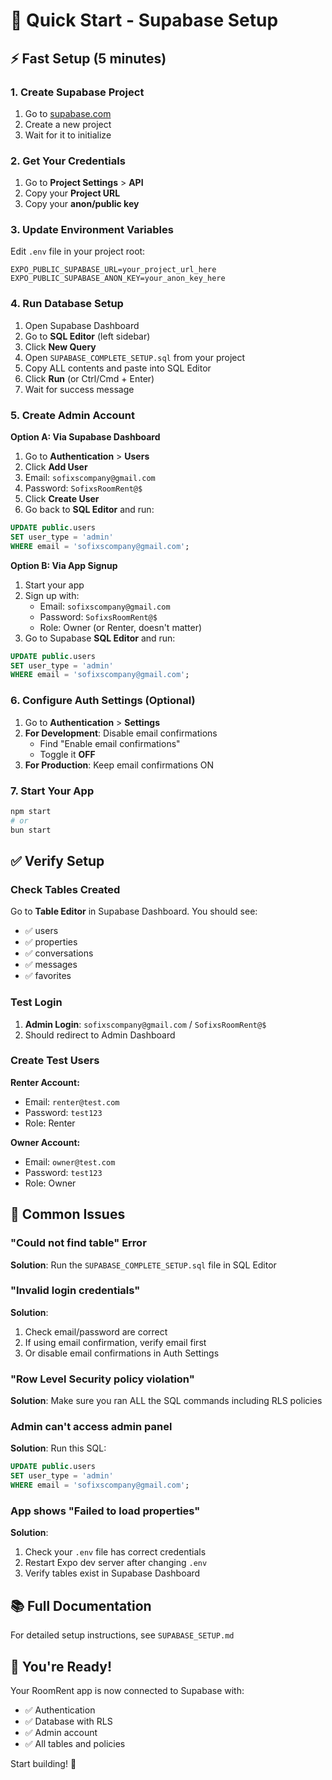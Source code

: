 # 🚀 Quick Start - Supabase Setup

## ⚡ Fast Setup (5 minutes)

### 1. Create Supabase Project
1. Go to [supabase.com](https://supabase.com)
2. Create a new project
3. Wait for it to initialize

### 2. Get Your Credentials
1. Go to **Project Settings** > **API**
2. Copy your **Project URL**
3. Copy your **anon/public key**

### 3. Update Environment Variables
Edit `.env` file in your project root:
```env
EXPO_PUBLIC_SUPABASE_URL=your_project_url_here
EXPO_PUBLIC_SUPABASE_ANON_KEY=your_anon_key_here
```

### 4. Run Database Setup
1. Open Supabase Dashboard
2. Go to **SQL Editor** (left sidebar)
3. Click **New Query**
4. Open `SUPABASE_COMPLETE_SETUP.sql` from your project
5. Copy ALL contents and paste into SQL Editor
6. Click **Run** (or Ctrl/Cmd + Enter)
7. Wait for success message

### 5. Create Admin Account
**Option A: Via Supabase Dashboard**
1. Go to **Authentication** > **Users**
2. Click **Add User**
3. Email: `sofixscompany@gmail.com`
4. Password: `SofixsRoomRent@$`
5. Click **Create User**
6. Go back to **SQL Editor** and run:
```sql
UPDATE public.users 
SET user_type = 'admin' 
WHERE email = 'sofixscompany@gmail.com';
```

**Option B: Via App Signup**
1. Start your app
2. Sign up with:
   - Email: `sofixscompany@gmail.com`
   - Password: `SofixsRoomRent@$`
   - Role: Owner (or Renter, doesn't matter)
3. Go to Supabase **SQL Editor** and run:
```sql
UPDATE public.users 
SET user_type = 'admin' 
WHERE email = 'sofixscompany@gmail.com';
```

### 6. Configure Auth Settings (Optional)
1. Go to **Authentication** > **Settings**
2. **For Development**: Disable email confirmations
   - Find "Enable email confirmations"
   - Toggle it **OFF**
3. **For Production**: Keep email confirmations ON

### 7. Start Your App
```bash
npm start
# or
bun start
```

## ✅ Verify Setup

### Check Tables Created
Go to **Table Editor** in Supabase Dashboard. You should see:
- ✅ users
- ✅ properties
- ✅ conversations
- ✅ messages
- ✅ favorites

### Test Login
1. **Admin Login**: `sofixscompany@gmail.com` / `SofixsRoomRent@$`
2. Should redirect to Admin Dashboard

### Create Test Users
**Renter Account:**
- Email: `renter@test.com`
- Password: `test123`
- Role: Renter

**Owner Account:**
- Email: `owner@test.com`
- Password: `test123`
- Role: Owner

## 🚨 Common Issues

### "Could not find table" Error
**Solution**: Run the `SUPABASE_COMPLETE_SETUP.sql` file in SQL Editor

### "Invalid login credentials"
**Solution**: 
1. Check email/password are correct
2. If using email confirmation, verify email first
3. Or disable email confirmations in Auth Settings

### "Row Level Security policy violation"
**Solution**: Make sure you ran ALL the SQL commands including RLS policies

### Admin can't access admin panel
**Solution**: Run this SQL:
```sql
UPDATE public.users 
SET user_type = 'admin' 
WHERE email = 'sofixscompany@gmail.com';
```

### App shows "Failed to load properties"
**Solution**: 
1. Check your `.env` file has correct credentials
2. Restart Expo dev server after changing `.env`
3. Verify tables exist in Supabase Dashboard

## 📚 Full Documentation
For detailed setup instructions, see `SUPABASE_SETUP.md`

## 🎉 You're Ready!
Your RoomRent app is now connected to Supabase with:
- ✅ Authentication
- ✅ Database with RLS
- ✅ Admin account
- ✅ All tables and policies

Start building! 🚀
